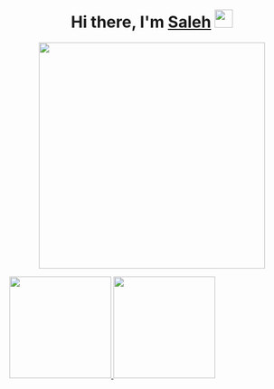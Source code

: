 <h1 align="center">Hi there, I'm <a href="https://github.com/Saleh-387/" target="_blank">Saleh</a> <img
src="https://github.com/Saleh-387/Saleh-387/blob/main/images/Hi.gif" height="32" /></h1>

<p align="middle"><img src="https://github.com/AbdSalehh/Saleh-387/blob/main/images/coding.gif" height ="400px"> </img></p>

<p align="left">
<a href="https://github.com/AbdSalehh">
  <img height="180em" src="https://github-readme-stats-eight-theta.vercel.app/api?username=AbdSalehh&show_icons=true&theme=algolia&include_all_commits=true&count_private=true"/>
  <img height="180em" src="https://github-readme-stats-eight-theta.vercel.app/api/top-langs/?username=AbdSalehh&layout=compact&langs_count=8&theme=algolia"/>
</a>
</p>

